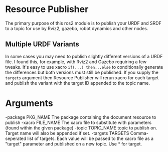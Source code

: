 # Resource Publisher

The primary purpose of this ros2 module is to publish your URDF and SRDF to a topic for use by Rviz2, gazebo,
robot dynamics and other nodes. 

## Multiple URDF Variants
In some cases you may need to publish slightly different versions of a URDF file. I found this, for example,
with Rviz2 and Gazebo requiring a few tweaks. It's easy to use xacro `if(...) then...else` to conditionally
generate the differences but both versions must still be published. If you supply the `targets` argument then
Resource Publisher will rerun xacro for each target and publish the variant with the target ID appended to
the topic name.

# Arguments

  -package PKG_NAME  The package containing the document resource to publish
  -xacro FILE_NAME   The xacro file to substitute with parameters (found within the given package)
  -topic TOPIC_NAME  topic to publish on. Target name will also be appended if set.
  -targets TARGETS   Comma-seperated list of targets. Each value will be passed to the xacro file as a "target" parameter and published on a new topic. Use * for <unset> target.


